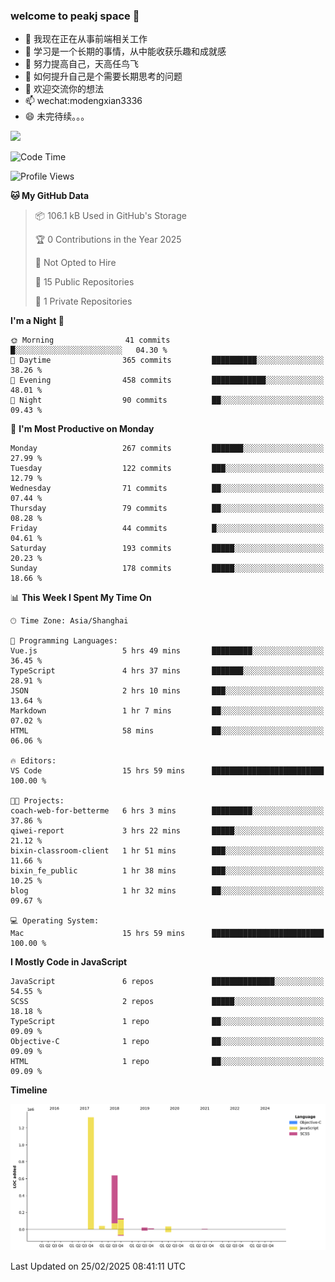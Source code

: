 ### welcome to peakj space 👋



- 🔭 我现在正在从事前端相关工作
- 🌱 学习是一个长期的事情，从中能收获乐趣和成就感
- 👯 努力提高自己，天高任鸟飞
- 🤔 如何提升自己是个需要长期思考的问题
- 💬 欢迎交流你的想法
- 📫 wechat:modengxian3336
- 😄 未完待续。。。

![](https://s2.ax1x.com/2019/06/28/ZKxc4J.jpg)

<!--START_SECTION:waka-->
![Code Time](http://img.shields.io/badge/Code%20Time-4%2C339%20hrs%2020%20mins-blue)

![Profile Views](http://img.shields.io/badge/Profile%20Views-0-blue)

**🐱 My GitHub Data** 

> 📦 106.1 kB Used in GitHub's Storage 
 > 
> 🏆 0 Contributions in the Year 2025
 > 
> 🚫 Not Opted to Hire
 > 
> 📜 15 Public Repositories 
 > 
> 🔑 1 Private Repositories 
 > 
**I'm a Night 🦉** 

```text
🌞 Morning                41 commits          █░░░░░░░░░░░░░░░░░░░░░░░░   04.30 % 
🌆 Daytime                365 commits         ██████████░░░░░░░░░░░░░░░   38.26 % 
🌃 Evening                458 commits         ████████████░░░░░░░░░░░░░   48.01 % 
🌙 Night                  90 commits          ██░░░░░░░░░░░░░░░░░░░░░░░   09.43 % 
```
📅 **I'm Most Productive on Monday** 

```text
Monday                   267 commits         ███████░░░░░░░░░░░░░░░░░░   27.99 % 
Tuesday                  122 commits         ███░░░░░░░░░░░░░░░░░░░░░░   12.79 % 
Wednesday                71 commits          ██░░░░░░░░░░░░░░░░░░░░░░░   07.44 % 
Thursday                 79 commits          ██░░░░░░░░░░░░░░░░░░░░░░░   08.28 % 
Friday                   44 commits          █░░░░░░░░░░░░░░░░░░░░░░░░   04.61 % 
Saturday                 193 commits         █████░░░░░░░░░░░░░░░░░░░░   20.23 % 
Sunday                   178 commits         █████░░░░░░░░░░░░░░░░░░░░   18.66 % 
```


📊 **This Week I Spent My Time On** 

```text
🕑︎ Time Zone: Asia/Shanghai

💬 Programming Languages: 
Vue.js                   5 hrs 49 mins       █████████░░░░░░░░░░░░░░░░   36.45 % 
TypeScript               4 hrs 37 mins       ███████░░░░░░░░░░░░░░░░░░   28.91 % 
JSON                     2 hrs 10 mins       ███░░░░░░░░░░░░░░░░░░░░░░   13.64 % 
Markdown                 1 hr 7 mins         ██░░░░░░░░░░░░░░░░░░░░░░░   07.02 % 
HTML                     58 mins             ██░░░░░░░░░░░░░░░░░░░░░░░   06.06 % 

🔥 Editors: 
VS Code                  15 hrs 59 mins      █████████████████████████   100.00 % 

🐱‍💻 Projects: 
coach-web-for-betterme   6 hrs 3 mins        █████████░░░░░░░░░░░░░░░░   37.86 % 
qiwei-report             3 hrs 22 mins       █████░░░░░░░░░░░░░░░░░░░░   21.12 % 
bixin-classroom-client   1 hr 51 mins        ███░░░░░░░░░░░░░░░░░░░░░░   11.66 % 
bixin_fe_public          1 hr 38 mins        ███░░░░░░░░░░░░░░░░░░░░░░   10.25 % 
blog                     1 hr 32 mins        ██░░░░░░░░░░░░░░░░░░░░░░░   09.67 % 

💻 Operating System: 
Mac                      15 hrs 59 mins      █████████████████████████   100.00 % 
```

**I Mostly Code in JavaScript** 

```text
JavaScript               6 repos             ██████████████░░░░░░░░░░░   54.55 % 
SCSS                     2 repos             █████░░░░░░░░░░░░░░░░░░░░   18.18 % 
TypeScript               1 repo              ██░░░░░░░░░░░░░░░░░░░░░░░   09.09 % 
Objective-C              1 repo              ██░░░░░░░░░░░░░░░░░░░░░░░   09.09 % 
HTML                     1 repo              ██░░░░░░░░░░░░░░░░░░░░░░░   09.09 % 
```



**Timeline**

![Lines of Code chart](https://raw.githubusercontent.com/PeakJ/PeakJ/master/assets/bar_graph.png)


 Last Updated on 25/02/2025 08:41:11 UTC
<!--END_SECTION:waka-->
